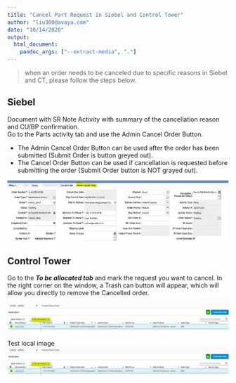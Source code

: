```yaml
---
title: "Cancel Part Request in Siebel and Control Tower"
author: "liu300@avaya.com"
date: "10/14/2020"
output: 
  html_document:
    pandoc_args: ["--extract-media", "."]
---
```


> when an order needs to be canceled due to specific reasons in Siebel and CT, please follow the steps below.

## Siebel

Document with SR Note Activity with summary of the cancellation reason and CU/BP confirmation.    
Go to the Parts activity tab and use the Admin Cancel Order Button.

- The Admin Cancel Order Button can be used after the order has been submitted (Submit Order is button greyed out).
- The Cancel Order Button can be used if cancellation is requested before submitting the order (Submit Order button is NOT grayed out).

<img alt="Action in Siebel" src="images/actioninsiebel.jpg" />

## Control Tower

Go to the ***To be allocated tab*** and mark the request you want to cancel. In the right corner on the window, a Trash can button will appear, which will allow you directly to remove the Cancelled order.

<img alt="Action in Control Tower" src="images/actioninct.jpg" />

Test local image
!["ddd"](images/actioninct.jpg)